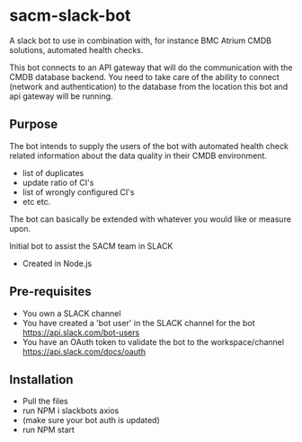 # sacm-slack-bot
A slack bot to use in combination with, for instance BMC Atrium CMDB solutions, automated health checks. 

This bot connects to an API gateway that will do the communication with the CMDB database backend. You need to take care of the ability to connect (network and authentication) to the database from the location this bot and api gateway will be running.

## Purpose
The bot intends to supply the users of the bot with automated health check related information about the data quality in their CMDB environment. 
- list of duplicates
- update ratio of CI's
- list of wrongly configured CI's
- etc etc.

The bot can basically be extended with whatever you would like or measure upon.

Initial bot to assist the SACM team in SLACK
- Created in Node.js

## Pre-requisites
- You own a SLACK channel
- You have created a 'bot user' in the SLACK channel for the bot
https://api.slack.com/bot-users
- You have an OAuth token to validate the bot to the workspace/channel
https://api.slack.com/docs/oauth

## Installation
- Pull the files
- run NPM i slackbots axios
- (make sure your bot auth is updated)
- run NPM start
